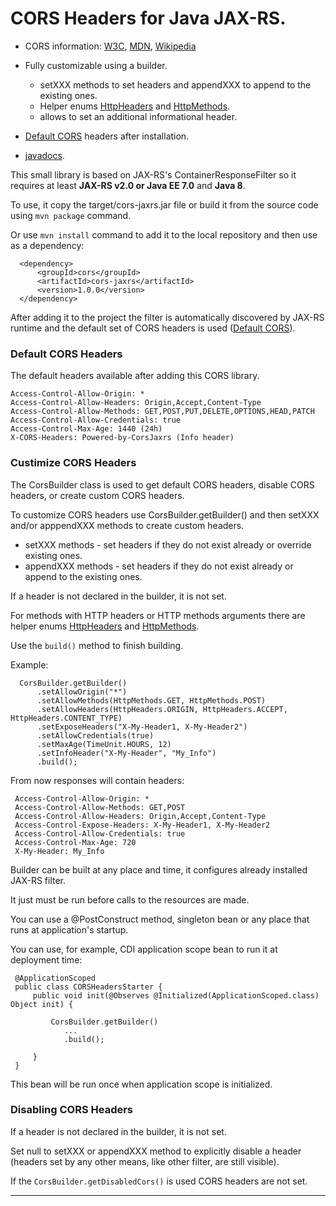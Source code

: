 # CORS Headers for Java JAX-RS.

- CORS information:
<a target="_blank" rel="noopener noreferrer" href="https://www.w3.org/TR/cors/">W3C</a>, 
<a target="_blank" rel="noopener noreferrer" href="https://developer.mozilla.org/en-US/docs/Web/HTTP/CORS">MDN</a>, 
<a target="_blank" rel="noopener noreferrer" href="https://en.wikipedia.org/wiki/Cross-origin_resource_sharing">Wikipedia</a>

- Fully customizable using a builder.
  - setXXX methods to set headers and appendXXX to append to the existing ones.
  - Helper enums <a target="_blank" rel="noopener noreferrer" href="https://areklopus.github.io/CorsJaxrs/javadocs/cors/enums/HttpHeaders.html">HttpHeaders</a>
  and <a target="_blank" rel="noopener noreferrer" href="https://areklopus.github.io/CorsJaxrs/javadocs/cors/enums/HttpMethods.html">HttpMethods</a>.
  - allows to set an additional informational header.
- [Default CORS](#default-cors) headers after installation.
- <a target="_blank" rel="noopener noreferrer" href="https://areklopus.github.io/CorsJaxrs/javadocs/index.html">javadocs</a>.

This small library is based on JAX-RS's ContainerResponseFilter so it requires at least **JAX-RS v2.0 or Java EE 7.0** and **Java 8**.

To use, it copy the target/cors-jaxrs.jar file or build it from the source code using `mvn package` command.

Or use `mvn install` command to add it to the local repository and then use as a dependency:
```
  <dependency>
      <groupId>cors</groupId>
      <artifactId>cors-jaxrs</artifactId>
      <version>1.0.0</version>
  </dependency>
```

After adding it to the project the filter is automatically discovered by JAX-RS runtime and the default set of CORS headers is used ([Default CORS](#default-cors)).

### <a name="default-cors"></a>Default CORS Headers
The default headers available after adding this CORS library.
```
Access-Control-Allow-Origin: *
Access-Control-Allow-Headers: Origin,Accept,Content-Type
Access-Control-Allow-Methods: GET,POST,PUT,DELETE,OPTIONS,HEAD,PATCH
Access-Control-Allow-Credentials: true
Access-Control-Max-Age: 1440 (24h)
X-CORS-Headers: Powered-by-CorsJaxrs (Info header)
```

### Custimize CORS Headers

The CorsBuilder class is used to get default CORS headers, disable CORS headers, or create custom CORS headers.

To customize CORS headers use CorsBuilder.getBuilder() and then setXXX and/or apppendXXX methods to create custom headers.
- setXXX methods - set headers if they do not exist already or override existing ones.
- appendXXX methods - set headers if they do not exist already or append to the existing ones.

If a header is not declared in the builder, it is not set.

For methods with HTTP headers or HTTP methods arguments there are helper enums 
<a target="_blank" rel="noopener noreferrer" href="https://areklopus.github.io/CorsJaxrs/javadocs/cors/enums/HttpHeaders.html">HttpHeaders</a>
and <a target="_blank" rel="noopener noreferrer" href="https://areklopus.github.io/CorsJaxrs/javadocs/cors/enums/HttpMethods.html">HttpMethods</a>.

Use the `build()` method to finish building.

Example:
```
  CorsBuilder.getBuilder()
      .setAllowOrigin("*")
      .setAllowMethods(HttpMethods.GET, HttpMethods.POST)
      .setAllowHeaders(HttpHeaders.ORIGIN, HttpHeaders.ACCEPT, HttpHeaders.CONTENT_TYPE)
      .setExposeHeaders("X-My-Header1, X-My-Header2")
      .setAllowCredentials(true)
      .setMaxAge(TimeUnit.HOURS, 12)
      .setInfoHeader("X-My-Header", "My_Info")
      .build();
```
From now responses will contain headers:
```
 Access-Control-Allow-Origin: *
 Access-Control-Allow-Methods: GET,POST
 Access-Control-Allow-Headers: Origin,Accept,Content-Type
 Access-Control-Expose-Headers: X-My-Header1, X-My-Header2
 Access-Control-Allow-Credentials: true
 Access-Control-Max-Age: 720
 X-My-Header: My_Info
```
Builder can be built at any place and time, it configures already installed JAX-RS filter.

It just must be run before calls to the resources are made.

You can use a @PostConstruct method, singleton bean or any place that runs at application's startup.

You can use, for example, CDI application scope bean to run it at deployment time:
```
 @ApplicationScoped
 public class CORSHeadersStarter {
     public void init(@Observes @Initialized(ApplicationScoped.class) Object init) {
         
         CorsBuilder.getBuilder()
            ...
            .build();
            
     }
 }
```
This bean will be run once when application scope is initialized.


### Disabling CORS Headers
If a header is not declared in the builder, it is not set.

Set null to setXXX or appendXXX method to explicitly disable a header (headers set by any other means, like other filter, are still visible).

If the `CorsBuilder.getDisabledCors()` is used CORS headers are not set.




---







